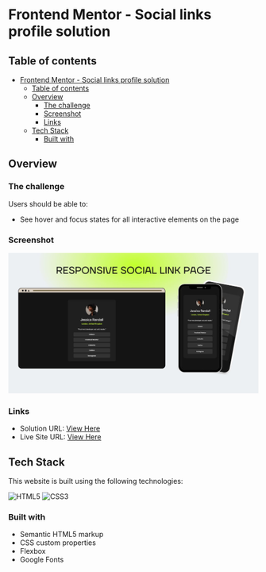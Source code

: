 # Frontend Mentor - Social links profile solution

## Table of contents

- [Frontend Mentor - Social links profile solution](#frontend-mentor---social-links-profile-solution)
  - [Table of contents](#table-of-contents)
  - [Overview](#overview)
    - [The challenge](#the-challenge)
    - [Screenshot](#screenshot)
    - [Links](#links)
  - [Tech Stack](#tech-stack)
    - [Built with](#built-with)

## Overview

### The challenge

Users should be able to:

- See hover and focus states for all interactive elements on the page

### Screenshot

![Screenshoot](./screenshot.jpg)

### Links

- Solution URL: [View Here](https://your-solution-url.com)
- Live Site URL: [View Here](https://your-live-site-url.com)

## Tech Stack

This website is built using the following technologies:

![HTML5](https://img.shields.io/badge/html5-%23E34F26.svg?style=for-the-badge&logo=html5&logoColor=white)
![CSS3](https://img.shields.io/badge/css3-%231572B6.svg?style=for-the-badge&logo=css3&logoColor=white)

### Built with

- Semantic HTML5 markup
- CSS custom properties
- Flexbox
- Google Fonts
